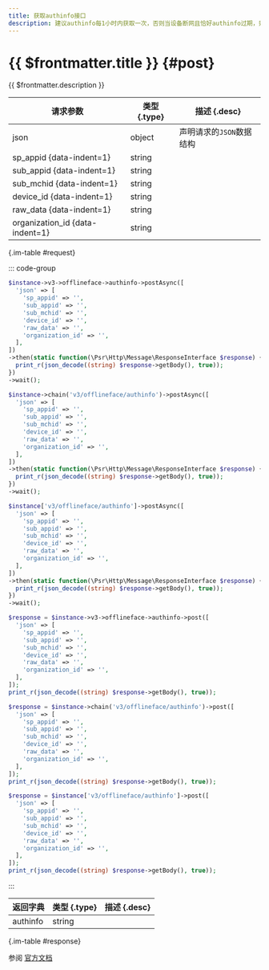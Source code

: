```yaml
---
title: 获取authinfo接口
description: 建议authinfo每1小时内获取一次，否则当设备断网且恰好authinfo过期，则会导致设备不可用。
---
```


# {{ $frontmatter.title }} {#post}

{{ $frontmatter.description }}

| 请求参数 | 类型 {.type} | 描述 {.desc}
| --- | --- | ---
| json | object | 声明请求的`JSON`数据结构
| sp_appid {data-indent=1} | string | 
| sub_appid {data-indent=1} | string | 
| sub_mchid {data-indent=1} | string | 
| device_id {data-indent=1} | string | 
| raw_data {data-indent=1} | string | 
| organization_id {data-indent=1} | string | 

{.im-table #request}

::: code-group

```php [异步纯链式]
$instance->v3->offlineface->authinfo->postAsync([
  'json' => [
    'sp_appid' => '',
    'sub_appid' => '',
    'sub_mchid' => '',
    'device_id' => '',
    'raw_data' => '',
    'organization_id' => '',
  ],
])
->then(static function(\Psr\Http\Message\ResponseInterface $response) {
  print_r(json_decode((string) $response->getBody(), true));
})
->wait();
```

```php [异步声明式]
$instance->chain('v3/offlineface/authinfo')->postAsync([
  'json' => [
    'sp_appid' => '',
    'sub_appid' => '',
    'sub_mchid' => '',
    'device_id' => '',
    'raw_data' => '',
    'organization_id' => '',
  ],
])
->then(static function(\Psr\Http\Message\ResponseInterface $response) {
  print_r(json_decode((string) $response->getBody(), true));
})
->wait();
```

```php [异步属性式]
$instance['v3/offlineface/authinfo']->postAsync([
  'json' => [
    'sp_appid' => '',
    'sub_appid' => '',
    'sub_mchid' => '',
    'device_id' => '',
    'raw_data' => '',
    'organization_id' => '',
  ],
])
->then(static function(\Psr\Http\Message\ResponseInterface $response) {
  print_r(json_decode((string) $response->getBody(), true));
})
->wait();
```

```php [同步纯链式]
$response = $instance->v3->offlineface->authinfo->post([
  'json' => [
    'sp_appid' => '',
    'sub_appid' => '',
    'sub_mchid' => '',
    'device_id' => '',
    'raw_data' => '',
    'organization_id' => '',
  ],
]);
print_r(json_decode((string) $response->getBody(), true));
```

```php [同步声明式]
$response = $instance->chain('v3/offlineface/authinfo')->post([
  'json' => [
    'sp_appid' => '',
    'sub_appid' => '',
    'sub_mchid' => '',
    'device_id' => '',
    'raw_data' => '',
    'organization_id' => '',
  ],
]);
print_r(json_decode((string) $response->getBody(), true));
```

```php [同步属性式]
$response = $instance['v3/offlineface/authinfo']->post([
  'json' => [
    'sp_appid' => '',
    'sub_appid' => '',
    'sub_mchid' => '',
    'device_id' => '',
    'raw_data' => '',
    'organization_id' => '',
  ],
]);
print_r(json_decode((string) $response->getBody(), true));
```

:::

| 返回字典 | 类型 {.type} | 描述 {.desc}
| --- | --- | ---
| authinfo | string | 

{.im-table #response}

参阅 [官方文档](https://pay.weixin.qq.com/wiki/doc/wxfacepay/develop/access-specifications.html)
